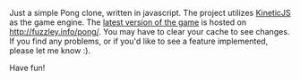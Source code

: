 Just a simple Pong clone, written in javascript. 
The project utilizes [KineticJS](http://http://phaser.io/) as the game engine.
The [latest version of the game](http://fuzzley.info/pong/) is hosted on http://fuzzley.info/pong/. You may have to clear your cache to see changes. If you find any problems, or if you'd like to see a feature implemented, please let me know :).

Have fun!
